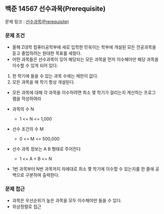 ## 백준 14567 선수과목(Prerequisite)

문제 링크 : [선수과목(Prerequisite)](https://www.acmicpc.net/problem/14567)

### 문제 조건

- 올해 Z대학 컴퓨터공학부에 새로 입학한 민욱이는 학부에 개설된 모든 전공과목을 듣고 졸업하려는 원대한 목표를 세웠다.
- 어떤 과목들은 선수과목이 있어 해당되는 모든 과목을 먼저 이수해야만 해당 과목을 이수할 수 있게 되어 있다.

1. 한 학기에 들을 수 있는 과목 수에는 제한이 없다.
2. 모든 과목을 매 학기 항상 개설된다.

- 모든 과목에 대해 각 과목을 이수하려면 최소 몇 학기가 걸리는지 계산하는 프로그램을 작성하여라

- 과목의 수 N
    - 1 <= N <= 1,000
- 선수 조건의 수 M
    - 0 <= M <= 500,000
- 선수 과목 정보는 A B 형태로 주어진다
    - 1 <= A < B <= N
- 1번 과목부터 N번 과목까지 차례대로 최소 몇 학기에 이수할 수 있는지를 한 줄에 공백으로 구분하여 출력한다.

### 문제 접근

- 과목은 우선순위가 높은 과목을 모두 이수해야만 들을 수 있다.
- 위상정렬로 접근
